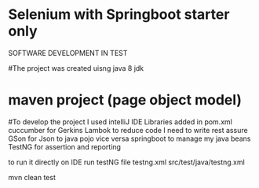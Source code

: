 
# Selenium with Springboot starter only

SOFTWARE DEVELOPMENT IN TEST

#The project was created uisng java 8 jdk

# maven project (page object model)

#To develop the project I used intelliJ IDE
Libraries added in pom.xml
cuccumber for Gerkins
Lambok to reduce code I need to write
rest assure
GSon for Json to java pojo vice versa
springboot to manage my java beans
TestNG for assertion and reporting

to run it directly on IDE
run testNG file
testng.xml
src/test/java/testng.xml

mvn clean test 
